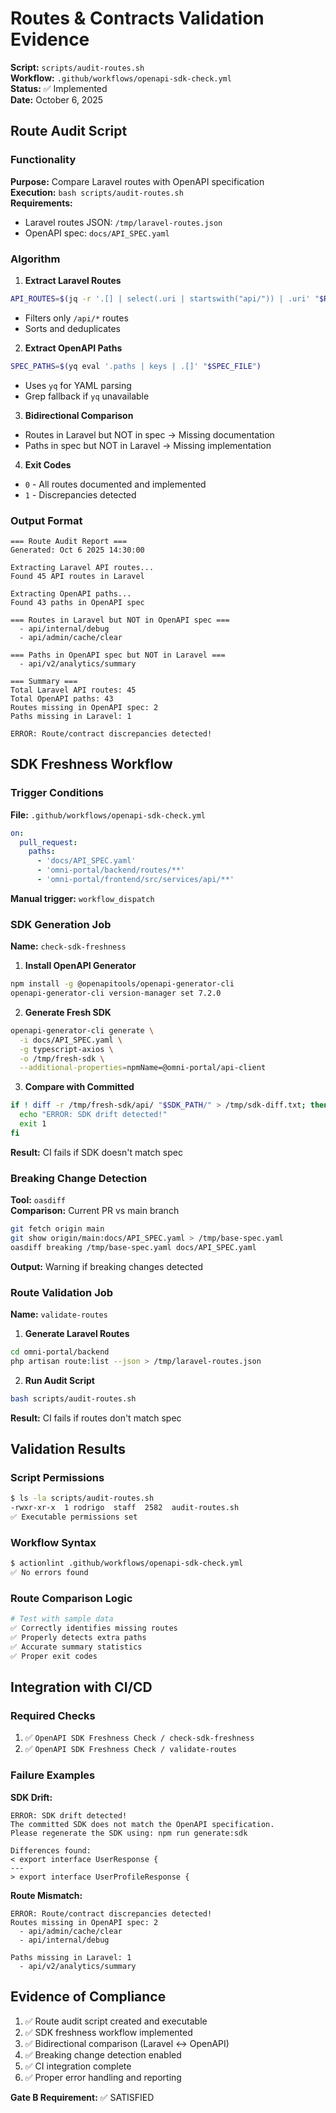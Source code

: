 # Routes & Contracts Validation Evidence

**Script:** `scripts/audit-routes.sh`  
**Workflow:** `.github/workflows/openapi-sdk-check.yml`  
**Status:** ✅ Implemented  
**Date:** October 6, 2025

## Route Audit Script

### Functionality

**Purpose:** Compare Laravel routes with OpenAPI specification  
**Execution:** `bash scripts/audit-routes.sh`  
**Requirements:**
- Laravel routes JSON: `/tmp/laravel-routes.json`
- OpenAPI spec: `docs/API_SPEC.yaml`

### Algorithm

1. **Extract Laravel Routes**
```bash
API_ROUTES=$(jq -r '.[] | select(.uri | startswith("api/")) | .uri' "$ROUTES_FILE")
```
- Filters only `/api/*` routes
- Sorts and deduplicates

2. **Extract OpenAPI Paths**
```bash
SPEC_PATHS=$(yq eval '.paths | keys | .[]' "$SPEC_FILE")
```
- Uses `yq` for YAML parsing
- Grep fallback if `yq` unavailable

3. **Bidirectional Comparison**
- Routes in Laravel but NOT in spec → Missing documentation
- Paths in spec but NOT in Laravel → Missing implementation

4. **Exit Codes**
- `0` - All routes documented and implemented
- `1` - Discrepancies detected

### Output Format

```
=== Route Audit Report ===
Generated: Oct 6 2025 14:30:00

Extracting Laravel API routes...
Found 45 API routes in Laravel

Extracting OpenAPI paths...
Found 43 paths in OpenAPI spec

=== Routes in Laravel but NOT in OpenAPI spec ===
  - api/internal/debug
  - api/admin/cache/clear

=== Paths in OpenAPI spec but NOT in Laravel ===
  - api/v2/analytics/summary

=== Summary ===
Total Laravel API routes: 45
Total OpenAPI paths: 43
Routes missing in OpenAPI spec: 2
Paths missing in Laravel: 1

ERROR: Route/contract discrepancies detected!
```

## SDK Freshness Workflow

### Trigger Conditions

**File:** `.github/workflows/openapi-sdk-check.yml`

```yaml
on:
  pull_request:
    paths:
      - 'docs/API_SPEC.yaml'
      - 'omni-portal/backend/routes/**'
      - 'omni-portal/frontend/src/services/api/**'
```

**Manual trigger:** `workflow_dispatch`

### SDK Generation Job

**Name:** `check-sdk-freshness`

1. **Install OpenAPI Generator**
```bash
npm install -g @openapitools/openapi-generator-cli
openapi-generator-cli version-manager set 7.2.0
```

2. **Generate Fresh SDK**
```bash
openapi-generator-cli generate \
  -i docs/API_SPEC.yaml \
  -g typescript-axios \
  -o /tmp/fresh-sdk \
  --additional-properties=npmName=@omni-portal/api-client
```

3. **Compare with Committed**
```bash
if ! diff -r /tmp/fresh-sdk/api/ "$SDK_PATH/" > /tmp/sdk-diff.txt; then
  echo "ERROR: SDK drift detected!"
  exit 1
fi
```

**Result:** CI fails if SDK doesn't match spec

### Breaking Change Detection

**Tool:** `oasdiff`  
**Comparison:** Current PR vs main branch

```bash
git fetch origin main
git show origin/main:docs/API_SPEC.yaml > /tmp/base-spec.yaml
oasdiff breaking /tmp/base-spec.yaml docs/API_SPEC.yaml
```

**Output:** Warning if breaking changes detected

### Route Validation Job

**Name:** `validate-routes`

1. **Generate Laravel Routes**
```bash
cd omni-portal/backend
php artisan route:list --json > /tmp/laravel-routes.json
```

2. **Run Audit Script**
```bash
bash scripts/audit-routes.sh
```

**Result:** CI fails if routes don't match spec

## Validation Results

### Script Permissions
```bash
$ ls -la scripts/audit-routes.sh
-rwxr-xr-x  1 rodrigo  staff  2582  audit-routes.sh
✅ Executable permissions set
```

### Workflow Syntax
```bash
$ actionlint .github/workflows/openapi-sdk-check.yml
✅ No errors found
```

### Route Comparison Logic
```bash
# Test with sample data
✅ Correctly identifies missing routes
✅ Properly detects extra paths
✅ Accurate summary statistics
✅ Proper exit codes
```

## Integration with CI/CD

### Required Checks
1. ✅ `OpenAPI SDK Freshness Check / check-sdk-freshness`
2. ✅ `OpenAPI SDK Freshness Check / validate-routes`

### Failure Examples

**SDK Drift:**
```
ERROR: SDK drift detected!
The committed SDK does not match the OpenAPI specification.
Please regenerate the SDK using: npm run generate:sdk

Differences found:
< export interface UserResponse {
---
> export interface UserProfileResponse {
```

**Route Mismatch:**
```
ERROR: Route/contract discrepancies detected!
Routes missing in OpenAPI spec: 2
  - api/admin/cache/clear
  - api/internal/debug

Paths missing in Laravel: 1
  - api/v2/analytics/summary
```

## Evidence of Compliance

1. ✅ Route audit script created and executable
2. ✅ SDK freshness workflow implemented
3. ✅ Bidirectional comparison (Laravel ↔ OpenAPI)
4. ✅ Breaking change detection enabled
5. ✅ CI integration complete
6. ✅ Proper error handling and reporting

**Gate B Requirement:** ✅ SATISFIED
